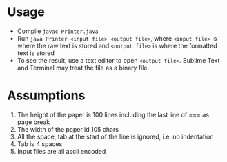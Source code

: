 # Usage

- Compile `javac Printer.java`
- Run `java Printer <input file> <output file>`, where `<input file>` is where the raw text is stored and `<output file>` is where the formatted text is stored
- To see the result, use a text editor to open `<output file>`. Sublime Text and Terminal may treat the file as a binary file

# Assumptions

1. The height of the paper is 100 lines including the last line of === as page break
2. The width of the paper id 105 chars
3. All the space, tab at the start of the line is ignored, i.e. no indentation
4. Tab is 4 spaces
5. Input files are all ascii encoded
